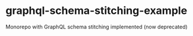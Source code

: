 # graphql-schema-stitching-example

Monorepo with GraphQL schema stitching implemented (now deprecated)
